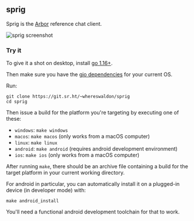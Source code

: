 ## sprig

Sprig is the [Arbor](https://arbor.chat) reference chat client. 


![sprig screenshot](https://git.sr.ht/~whereswaldon/sprig/blob/main/img/screenshot.png)

### Try it

To give it a shot on desktop, install [go 1.16+](https://golang.org/dl).

Then make sure you have the [gio dependencies](https://gioui.org/doc/install#linux) for your current OS.

Run:

```
git clone https://git.sr.ht/~whereswaldon/sprig
cd sprig
```

Then issue a build for the platform you're targeting by executing one of these:

- `windows`: `make windows`
- `macos`: `make macos` (only works from a macOS computer)
- `linux`: `make linux`
- `android`: `make android` (requires android development environment)
- `ios`: `make ios` (only works from a macOS computer)

After running `make`, there should be an archive file containing a build for the target platform in your current working directory.

For android in particular, you can automatically install it on a plugged-in device (in developer mode) with:

```
make android_install
```

You'll need a functional android development toolchain for that to work.
